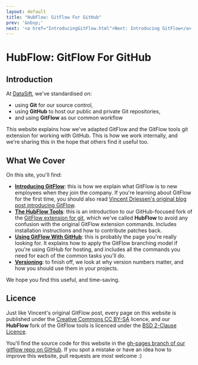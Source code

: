 ```yaml
---
layout: default
title: "HubFlow: GitFlow For GitHub"
prev: '&nbsp;'
next: '<a href="IntroducingGitFlow.html">Next: Introducing GitFlow</a>'
---
```

# HubFlow: GitFlow For GitHub

## Introduction

At [DataSift](http://datasift.com), we've standardised on:

* using __Git__ for our source control,
* using __GitHub__ to host our public and private Git repositories,
* and using __GitFlow__ as our common workflow

This website explains how we've adapted GitFlow and the GitFlow tools git extension for working with GitHub.  This is how we work internally, and we're sharing this in the hope that others find it useful too.

## What We Cover

On this site, you'll find:

* __[Introducing GitFlow](IntroducingGitFlow.html)__: this is how we explain what GitFlow is to new employees when they join the company.  If you're learning about GitFlow for the first time, you should also read [Vincent Driessen's original blog post introducing GitFlow](http://nvie.com/posts/a-successful-git-branching-model/).
* __[The HubFlow Tools](TheHubFlowTools.html)__: this is an introduction to our GitHub-focused fork of the [GitFlow extension for git](https://github.com/nvie/gitflow), which we've called __HubFlow__ to avoid any confusion with the original GitFlow extension commands.  Includes installation instructions and how to contribute patches back.
* __[Using GitFlow With GitHub](GitFlowForGitHub.html)__: this is probably the page you're really looking for.  It explains how to apply the GitFlow branching model if you're using GitHub for hosting, and includes all the commands you need for each of the common tasks you'll do.
* __[Versioning](Versioning.html)__: to finish off, we look at why version numbers matter, and how you should use them in your projects.

We hope you find this useful, and time-saving.

## Licence

Just like Vincent's original GitFlow post, every page on this website is published under the [Creative Commons CC BY-SA](http://creativecommons.org/licenses/by-sa/3.0/nl/deed.en_GB) licence, and our __HubFlow__ fork of the GitFlow tools is licenced under the [BSD 2-Clause Licence](https://github.com/datasift/gitflow/blob/develop/LICENSE).

You'll find the source code for this website in the [gh-pages branch of our gitflow repo on GitHub](https://github.com/datasift/gitflow/tree/gh-pages).  If you spot a mistake or have an idea how to improve this website, pull requests are most welcome :)

